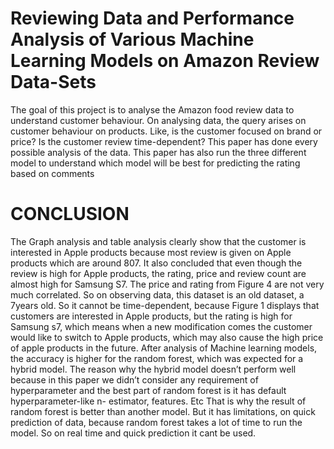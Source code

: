 # Reviewing Data and Performance Analysis of Various  Machine Learning Models on Amazon Review Data-Sets

The goal of this project is to analyse the Amazon food review data to understand customer 
behaviour. On analysing data, the query arises on customer behaviour on products. Like, is 
the customer focused on brand or price? Is the customer review time-dependent? This paper 
has done every possible analysis of the data. This paper has also run the three different model 
to understand which model will be best for predicting the rating based on comments


# CONCLUSION

The Graph analysis and table analysis clearly show that the customer is interested in Apple
products because most review is given on Apple products which are around 807. It also 
concluded that even though the review is high for Apple products, the rating, price and 
review count are almost high for Samsung S7. The price and rating from Figure 4 are not 
very much correlated. So on observing data, this dataset is an old dataset, a 7years old. So it 
cannot be time-dependent, because Figure 1 displays that customers are interested in Apple 
products, but the rating is high for Samsung s7, which means when a new modification
comes the customer would like to switch to Apple products, which may also cause the high 
price of apple products in the future. After analysis of Machine learning models, the accuracy 
is higher for the random forest, which was expected for a hybrid model. The reason why the 
hybrid model doesn’t perform well because in this paper we didn’t consider any requirement 
of hyperparameter and the best part of random forest is it has default hyperparameter-like n-
estimator, features. Etc That is why the result of random forest is better than another model. 
But it has limitations, on quick prediction of data, because random forest takes a lot of time to 
run the model. So on real time and quick prediction it cant be used.


